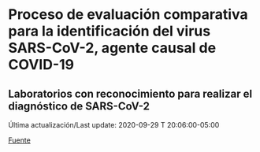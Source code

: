 # Proceso de evaluación comparativa para la identificación del virus SARS-CoV-2, agente causal de COVID-19
## Laboratorios con reconocimiento para realizar el diagnóstico de SARS-CoV-2
 
 Última actualización/Last update: 2020-09-29 T 20:06:00-05:00
 
 [Fuente]( https://www.gob.mx/salud/documentos/coronavirus-covid-19-240014?state=published)
